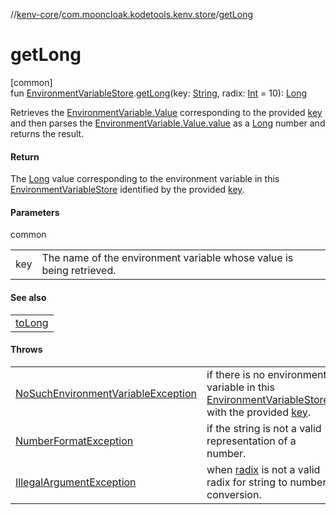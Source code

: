 //[kenv-core](../../index.md)/[com.mooncloak.kodetools.kenv.store](index.md)/[getLong](get-long.md)

# getLong

[common]\
fun [EnvironmentVariableStore](-environment-variable-store/index.md).[getLong](get-long.md)(key: [String](https://kotlinlang.org/api/latest/jvm/stdlib/kotlin/-string/index.html), radix: [Int](https://kotlinlang.org/api/latest/jvm/stdlib/kotlin/-int/index.html) = 10): [Long](https://kotlinlang.org/api/latest/jvm/stdlib/kotlin/-long/index.html)

Retrieves the [EnvironmentVariable.Value](../com.mooncloak.kodetools.kenv/-environment-variable/-value/index.md) corresponding to the provided [key](get-long.md) and then parses the [EnvironmentVariable.Value.value](https://kotlinlang.org/api/latest/jvm/stdlib/kotlin/-string/index.html) as a [Long](https://kotlinlang.org/api/latest/jvm/stdlib/kotlin/-long/index.html) number and returns the result.

#### Return

The [Long](https://kotlinlang.org/api/latest/jvm/stdlib/kotlin/-long/index.html) value corresponding to the environment variable in this [EnvironmentVariableStore](-environment-variable-store/index.md) identified by the provided [key](get-long.md).

#### Parameters

common

| | |
|---|---|
| key | The name of the environment variable whose value is being retrieved. |

#### See also

| |
|---|
| [toLong](https://kotlinlang.org/api/latest/jvm/stdlib/kotlin.text/index.html) |

#### Throws

| | |
|---|---|
| [NoSuchEnvironmentVariableException](../com.mooncloak.kodetools.kenv.exception/-no-such-environment-variable-exception/index.md) | if there is no environment variable in this [EnvironmentVariableStore](-environment-variable-store/index.md) with the provided [key](get-long.md). |
| [NumberFormatException](https://kotlinlang.org/api/latest/jvm/stdlib/kotlin/-number-format-exception/index.html) | if the string is not a valid representation of a number. |
| [IllegalArgumentException](https://kotlinlang.org/api/latest/jvm/stdlib/kotlin/-illegal-argument-exception/index.html) | when [radix](get-long.md) is not a valid radix for string to number conversion. |
